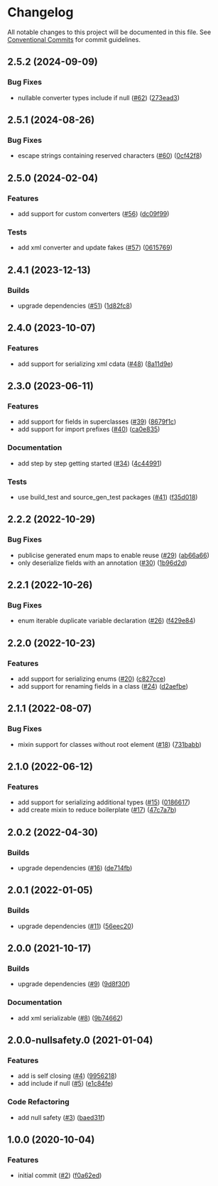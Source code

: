 # Changelog

All notable changes to this project will be documented in this file. See [Conventional Commits](https://www.conventionalcommits.org) for commit guidelines.

## 2.5.2 (2024-09-09)

### Bug Fixes

* nullable converter types include if null ([#62](https://github.com/tnc1997/dart-xml-serializable/issues/62)) ([273ead3](https://github.com/tnc1997/dart-xml-serializable/commit/273ead37a07afde1bac01f2bda3c8460b9a3bb41))

## 2.5.1 (2024-08-26)

### Bug Fixes

* escape strings containing reserved characters ([#60](https://github.com/tnc1997/dart-xml-serializable/issues/60)) ([0cf42f8](https://github.com/tnc1997/dart-xml-serializable/commit/0cf42f891dc18d76e67afa26e651cbe344b76f2e))

## 2.5.0 (2024-02-04)

### Features

* add support for custom converters ([#56](https://github.com/tnc1997/dart-xml-serializable/issues/56)) ([dc09f99](https://github.com/tnc1997/dart-xml-serializable/commit/dc09f99a4f8d039678e1477d44d163b05d5c5bf6))

### Tests

* add xml converter and update fakes ([#57](https://github.com/tnc1997/dart-xml-serializable/issues/57)) ([0615769](https://github.com/tnc1997/dart-xml-serializable/commit/0615769a7a61dea8445711023be4f0ff71da481c))

## 2.4.1 (2023-12-13)

### Builds

* upgrade dependencies ([#51](https://github.com/tnc1997/dart-xml-serializable/issues/51)) ([1d82fc8](https://github.com/tnc1997/dart-xml-serializable/commit/1d82fc8db40b30328079cac515ac7b180dbf6636))

## 2.4.0 (2023-10-07)

### Features

* add support for serializing xml cdata ([#48](https://github.com/tnc1997/dart-xml-serializable/issues/48)) ([8a11d9e](https://github.com/tnc1997/dart-xml-serializable/commit/8a11d9e95610e05becf5406eab531c457f5b92f8))

## 2.3.0 (2023-06-11)

### Features

* add support for fields in superclasses ([#39](https://github.com/tnc1997/dart-xml-serializable/issues/39)) ([8679f1c](https://github.com/tnc1997/dart-xml-serializable/commit/8679f1c0c48b18743c7cac7404ef793d84706d0a))
* add support for import prefixes ([#40](https://github.com/tnc1997/dart-xml-serializable/issues/40)) ([ca0e835](https://github.com/tnc1997/dart-xml-serializable/commit/ca0e835cb95fdc229c0303c09b79d5ea759897bc))

### Documentation

* add step by step getting started ([#34](https://github.com/tnc1997/dart-xml-serializable/issues/34)) ([4c44991](https://github.com/tnc1997/dart-xml-serializable/commit/4c449910ffbaf6453a50e3fe1ef324066e9a941e))

### Tests

* use build_test and source_gen_test packages ([#41](https://github.com/tnc1997/dart-xml-serializable/issues/41)) ([f35d018](https://github.com/tnc1997/dart-xml-serializable/commit/f35d0186b138a293236d26391bba8dd178600eb4))

## 2.2.2 (2022-10-29)

### Bug Fixes

* publicise generated enum maps to enable reuse ([#29](https://github.com/tnc1997/dart-xml-serializable/issues/29)) ([ab66a66](https://github.com/tnc1997/dart-xml-serializable/commit/ab66a665e92ad92d11055a404e3d444fa4556bb2))
* only deserialize fields with an annotation ([#30](https://github.com/tnc1997/dart-xml-serializable/issues/30)) ([1b96d2d](https://github.com/tnc1997/dart-xml-serializable/commit/1b96d2d2ef323a2e58054760b30720d45e6cf9af))

## 2.2.1 (2022-10-26)

### Bug Fixes

* enum iterable duplicate variable declaration ([#26](https://github.com/tnc1997/dart-xml-serializable/issues/26)) ([f429e84](https://github.com/tnc1997/dart-xml-serializable/commit/f429e84e25dae00ffc20b293c287b48f68b66f72))

## 2.2.0 (2022-10-23)

### Features

* add support for serializing enums ([#20](https://github.com/tnc1997/dart-xml-serializable/issues/20)) ([c827cce](https://github.com/tnc1997/dart-xml-serializable/commit/c827cce956d43968e78e6939719c4742968895c9))
* add support for renaming fields in a class ([#24](https://github.com/tnc1997/dart-xml-serializable/issues/24)) ([d2aefbe](https://github.com/tnc1997/dart-xml-serializable/commit/d2aefbe2d76d41c756fa4163e1584077400d271c))

## 2.1.1 (2022-08-07)

### Bug Fixes

* mixin support for classes without root element ([#18](https://github.com/tnc1997/dart-xml-serializable/issues/18)) ([731babb](https://github.com/tnc1997/dart-xml-serializable/commit/731babb2f627daa9eb395616a9857124cd66bb15))

## 2.1.0 (2022-06-12)

### Features

* add support for serializing additional types ([#15](https://github.com/tnc1997/dart-xml-serializable/issues/15)) ([0186617](https://github.com/tnc1997/dart-xml-serializable/commit/0186617c0bbdfe649818b36f98efcb26ca5b05f7))
* add create mixin to reduce boilerplate ([#17](https://github.com/tnc1997/dart-xml-serializable/issues/17)) ([47c7a7b](https://github.com/tnc1997/dart-xml-serializable/commit/47c7a7b7debfd82ff333573cf977450316a07c55))

## 2.0.2 (2022-04-30)

### Builds

* upgrade dependencies ([#16](https://github.com/tnc1997/dart-xml-serializable/issues/16)) ([de714fb](https://github.com/tnc1997/dart-xml-serializable/commit/de714fbcf413dd96200e23615d3ea580958d4ff0))

## 2.0.1 (2022-01-05)

### Builds

* upgrade dependencies ([#11](https://github.com/tnc1997/dart-xml-serializable/issues/11)) ([56eec20](https://github.com/tnc1997/dart-xml-serializable/commit/56eec207fc9bed4007768656749618cbe9b878e3))

## 2.0.0 (2021-10-17)

### Builds

* upgrade dependencies ([#9](https://github.com/tnc1997/dart-xml-serializable/issues/9)) ([9d8f30f](https://github.com/tnc1997/dart-xml-serializable/commit/9d8f30faf697edb0a88298f0b0d662059369fca1))

### Documentation

* add xml serializable ([#8](https://github.com/tnc1997/dart-xml-serializable/issues/8)) ([9b74662](https://github.com/tnc1997/dart-xml-serializable/commit/9b746624158eb389bfb3d3fcd53d160fc6153bfb))

## 2.0.0-nullsafety.0 (2021-01-04)

### Features

* add is self closing ([#4](https://github.com/tnc1997/dart-xml-serializable/issues/4)) ([9956218](https://github.com/tnc1997/dart-xml-serializable/commit/9956218380b58aa1cd43fbd2245bdc3db250f102))
* add include if null ([#5](https://github.com/tnc1997/dart-xml-serializable/issues/5)) ([e1c84fe](https://github.com/tnc1997/dart-xml-serializable/commit/e1c84fe3507b904160f0230c3a60508fc9191fa9))

### Code Refactoring

* add null safety ([#3](https://github.com/tnc1997/dart-xml-serializable/issues/3)) ([baed31f](https://github.com/tnc1997/dart-xml-serializable/commit/baed31fdfea01561af42599a9fa9b734077f9cce))

## 1.0.0 (2020-10-04)

### Features

* initial commit ([#2](https://github.com/tnc1997/dart-xml-serializable/issues/2)) ([f0a62ed](https://github.com/tnc1997/dart-xml-serializable/commit/f0a62ed929ab256666ee61ed41a91eaa7748b3d3))
